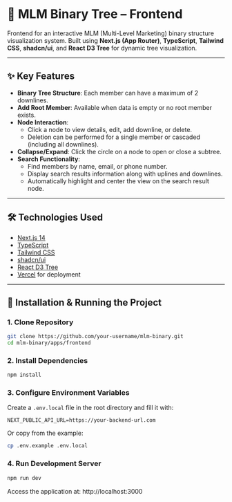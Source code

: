 # 🌳 MLM Binary Tree – Frontend

Frontend for an interactive MLM (Multi-Level Marketing) binary structure visualization system. Built using **Next.js (App Router)**, **TypeScript**, **Tailwind CSS**, **shadcn/ui**, and **React D3 Tree** for dynamic tree visualization.

---

## ✨ Key Features

- **Binary Tree Structure**: Each member can have a maximum of 2 downlines.
- **Add Root Member**: Available when data is empty or no root member exists.
- **Node Interaction**:
  - Click a node to view details, edit, add downline, or delete.
  - Deletion can be performed for a single member or cascaded (including all downlines).
- **Collapse/Expand**: Click the circle on a node to open or close a subtree.
- **Search Functionality**:
  - Find members by name, email, or phone number.
  - Display search results information along with uplines and downlines.
  - Automatically highlight and center the view on the search result node.

---

## 🛠️ Technologies Used

- [Next.js 14](https://nextjs.org/)
- [TypeScript](https://www.typescriptlang.org/)
- [Tailwind CSS](https://tailwindcss.com/)
- [shadcn/ui](https://ui.shadcn.com/)
- [React D3 Tree](https://github.com/bkrem/react-d3-tree)
- [Vercel](https://vercel.com/) for deployment

---

## 🚀 Installation & Running the Project

### 1. Clone Repository

```bash
git clone https://github.com/your-username/mlm-binary.git
cd mlm-binary/apps/frontend
```

### 2. Install Dependencies

```bash
npm install
```

### 3. Configure Environment Variables

Create a `.env.local` file in the root directory and fill it with:

```env
NEXT_PUBLIC_API_URL=https://your-backend-url.com
```

Or copy from the example:

```bash
cp .env.example .env.local
```

### 4. Run Development Server

```bash
npm run dev
```

Access the application at: http://localhost:3000